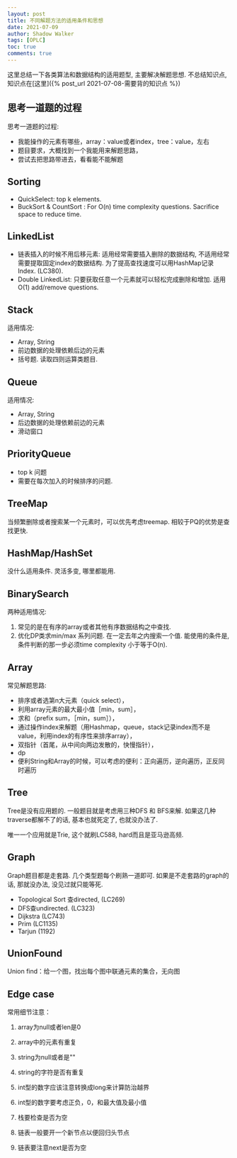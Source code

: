 ```yaml
---
layout: post
title: 不同解题方法的适用条件和思想
date: 2021-07-09
author: Shadow Walker
tags: [OPLC]
toc: true
comments: true
---
```


这里总结一下各类算法和数据结构的适用题型, 主要解决解题思想. 不总结知识点, 知识点在[这里]({% post_url  2021-07-08-需要背的知识点 %})

## 思考一道题的过程

思考一道题的过程:

- 我能操作的元素有哪些，array：value或者index，tree：value，左右
- 题目要求，大概找到一个我能用来解题思路，
- 尝试去把思路带进去，看看能不能解题

## Sorting

- QuickSelect: top k elements. 
- BuckSort & CountSort : For O(n) time complexity questions. Sacrifice space to reduce time. 

## LinkedList

- 链表插入的时候不用后移元素: 适用经常需要插入删除的数据结构, 不适用经常需要提取固定index的数据结构. 为了提高查找速度可以用HashMap记录Index.  (LC380). 
- Double LinkedList: 只要获取任意一个元素就可以轻松完成删除和增加. 适用O(1) add/remove questions. 

## Stack

适用情况: 

- Array, String
- 前边数据的处理依赖后边的元素
- 括号题. 读取四则运算类题目. 

## Queue

适用情况: 

- Array, String
- 后边数据的处理依赖前边的元素
- 滑动窗口

## PriorityQueue

- top k 问题
- 需要在每次加入的时候排序的问题. 

## TreeMap

当频繁删除或者搜索某一个元素时，可以优先考虑treemap.  相较于PQ的优势是查找更快. 

## HashMap/HashSet

没什么适用条件. 灵活多变, 哪里都能用. 

## BinarySearch

两种适用情况: 

1. 常见的是在有序的array或者其他有序数据结构之中查找. 
2. 优化DP类求min/max 系列问题. 在一定去年之内搜索一个值. 能使用的条件是, 条件判断的那一步必须time complexity 小于等于O(n). 

## Array

常见解题思路: 

- 排序或者选第n大元素（quick select），
- 利用array元素的最大最小值［min，sum］，
- 求和（prefix sum，［min，sum］），
- 通过操作index来解题（用Hashmap，queue，stack记录index而不是value，利用index的有序性来排序array），
- 双指针（首尾，从中间向两边发散的，快慢指针），
- dp
- 便利String和Array的时候，可以考虑的便利：正向遍历，逆向遍历，正反同时遍历

## Tree

Tree是没有应用题的. 一般题目就是考虑用三种DFS 和 BFS来解.  如果这几种traverse都解不了的话, 基本也就死定了, 也就没办法了. 

唯一一个应用就是Trie, 这个就刷LC588, hard而且是亚马逊高频. 

## Graph

Graph题目都是走套路.   几个类型题每个刷熟一道即可. 如果是不走套路的graph的话, 那就没办法, 没见过就只能等死. 

- Topological Sort 查directed,  (LC269)
- DFS查undirected. (LC323)
- Dijkstra (LC743)
- Prim (LC1135)
- Tarjun (1192)

## UnionFound

 Union find：给一个图，找出每个图中联通元素的集合，无向图

## Edge case

常用细节注意：

1. array为null或者len是0
2. array中的元素有重复

3. string为null或者是""
4. string的字符是否有重复

5. int型的数字应该注意转换成long来计算防治越界
6. int型的数字要考虑正负，0，和最大值及最小值

7. 栈要检查是否为空

8. 链表一般要开一个新节点以便回归头节点
9. 链表要注意next是否为空


